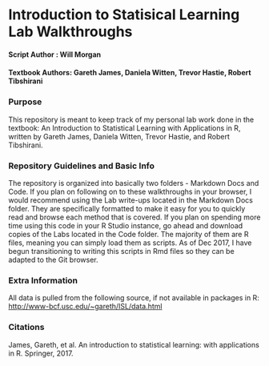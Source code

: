 # Introduction to Statisical Learning Lab Walkthroughs
#### Script Author : Will Morgan
#### Textbook Authors: Gareth James, Daniela Witten, Trevor Hastie, Robert Tibshirani


### Purpose
This repository is meant to keep track of my personal lab work done in the textbook: An Introduction to Statistical Learning 
with Applications in R, written by Gareth James, Daniela Witten, Trevor Hastie, and Robert Tibshirani. 


### Repository Guidelines and Basic Info
The repository is organized into basically two folders - Markdown Docs and Code. If you plan on following on 
to these walkthroughs in your browser, I would recommend using the Lab write-ups located in the Markdown
Docs folder. They are specifically formatted to make it easy for you to quickly read and browse each method
that is covered. If you plan on spending more time using this code in your R Studio instance, go ahead and download
copies of the Labs located in the Code folder. The majority of them are R files, meaning you can simply load them as scripts.
As of Dec 2017, I have begun transitioning to writing this scripts in Rmd files so they can be adapted to the Git browser.


### Extra Information
All data is pulled from the following source, if not available in packages in R:
http://www-bcf.usc.edu/~gareth/ISL/data.html



### Citations
James, Gareth, et al. An introduction to statistical learning: with applications in R. Springer, 2017.
